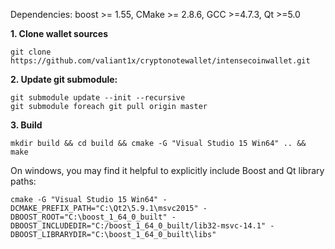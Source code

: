 Dependencies: boost >= 1.55, CMake >= 2.8.6, GCC >=4.7.3, Qt >=5.0

**1. Clone wallet sources**

```
git clone https://github.com/valiant1x/cryptonotewallet/intensecoinwallet.git
```

**2. Update git submodule:**

```
git submodule update --init --recursive
git submodule foreach git pull origin master
```

**3. Build**

```
mkdir build && cd build && cmake -G "Visual Studio 15 Win64" .. && make
```

On windows, you may find it helpful to explicitly include Boost and Qt library paths:

```
cmake -G "Visual Studio 15 Win64" -DCMAKE_PREFIX_PATH="C:\Qt2\5.9.1\msvc2015" -DBOOST_ROOT="C:\boost_1_64_0_built" -DBOOST_INCLUDEDIR="C:/boost_1_64_0_built/lib32-msvc-14.1" -DBOOST_LIBRARYDIR="C:\boost_1_64_0_built\libs"
 ```
